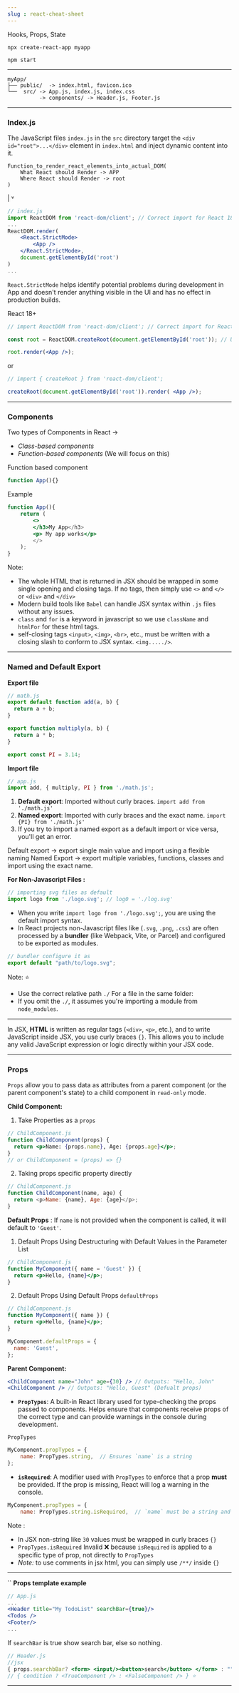 ```yaml
---
slug : react-cheat-sheet
---
```


Hooks, Props, State

```
npx create-react-app myapp 
```

```
npm start
```

---

```
myApp/
├── public/  -> index.html, favicon.ico
└──  src/ -> App.js, index.js, index.css
          -> components/ -> Header.js, Footer.js
```

---
### Index.js 

The JavaScript files `index.js` in the `src` directory target the `<div id="root">...</div>` element in `index.html` and inject dynamic content into it.


``` 
Function_to_render_react_elements_into_actual_DOM(
	What React should Render -> APP
	Where React should Render -> root
)
```
 |
˅
```jsx
// index.js
import ReactDOM from 'react-dom/client'; // Correct import for React 18+
...
ReactDOM.render(
	<React.StrictMode>
		<App />
	</React.StrictMode>,
	document.getElementById('root')
)
...
```

`React.StrictMode` helps identify potential problems during development in App and  doesn't render anything visible in the UI and has no effect in production builds.

React 18+
```jsx
// import ReactDOM from 'react-dom/client'; // Correct import for React 18+

const root = ReactDOM.createRoot(document.getElementById('root')); // Updated for React 18+

root.render(<App />);
```
or
```jsx
// import { createRoot } from 'react-dom/client';

createRoot(document.getElementById('root')).render( <App />);

```

---

### Components

Two types of Components in React  -> 
- *Class-based components*
- *Function-based components* (We will focus on this)

Function  based component
```jsx
function App(){}
```

Example
```jsx
function App(){
	return (
		<>
		</h3>My App</h3>
		<p> My app works</p>
		</>
	);
}
```

Note: 
- The whole HTML that is returned in JSX should be wrapped in some single opening and closing tags. If no tags, then simply use `<>` and `</>` or `<div>` and `</div>`
- Modern build tools like `Babel` can handle JSX syntax within `.js` files without any issues.
- `class` and `for` is a keyword in javascript so we use `className` and `htmlFor` for these html tags.
- self-closing tags  `<input>`, `<img>`, `<br>`, etc., must be written with a closing slash to conform to JSX syntax.  `<img...../>`.

---
### Named and Default Export

**Export file**
```javascript
// math.js
export default function add(a, b) {
  return a + b;
}

export function multiply(a, b) {
  return a * b;
}

export const PI = 3.14;
```

**Import file**
```javascript
// app.js
import add, { multiply, PI } from './math.js';
```

1. **Default export**: Imported without curly braces. `import add from './math.js' `
2. **Named export**: Imported with curly braces and the exact name. `import {PI} from './math.js'`
3. If you try to import a named export as a default import or vice versa, you'll get an error.

Default export -> export single main value and import using a flexible naming
Named Export -> export multiple variables, functions, classes and import using the exact name.

**For Non-Javascript Files :**
```javascript
// importing svg files as default
import logo from './logo.svg'; // log0 = './log.svg'
```
- When you write `import logo from './logo.svg';`, you are using the default import syntax. 
- In React projects non-Javascript files like (`.svg`, `.png`, `.css`) are often processed by a **bundler** (like Webpack, Vite, or Parcel) and configured to be exported as modules.
```js
// bundler configure it as
export default "path/to/logo.svg";
```

Note: ⭐
 - Use the correct relative path `./` For a file in the same folder: 
- If you omit the `./`, it assumes you're importing a module from `node_modules`.
---
In JSX, **HTML** is written as regular tags (`<div>`, `<p>`, etc.), and to write JavaScript inside JSX, you use curly braces `{}`. This allows you to include any valid JavaScript expression or logic directly within your JSX code.

---
### Props

`Props` allow you to pass data as attributes from a parent component (or the parent component's state) to a child component in `read-only` mode.


**Child Component:** 

1. Take Properties as a `props`
```jsx
// ChildComponent.js
function ChildComponent(props) {
  return <p>Name: {props.name}, Age: {props.age}</p>;
}
// or ChildComponent = (props) => {}
```

2. Taking props specific property directly
```js
// ChildComponent.js
function ChildComponent(name, age) {
  return <p>Name: {name}, Age: {age}</p>;
}
```

**Default Props** : If `name` is not provided when the component is called, it will default to `'Guest'`.

1. Default Props Using Destructuring with Default Values in the Parameter List
```jsx
// ChildComponent.js
function MyComponent({ name = 'Guest' }) {
  return <p>Hello, {name}</p>;
}
```

2. Default Props Using Default Props `defaultProps`
```jsx
// ChildComponent.js
function MyComponent({ name }) {
  return <p>Hello, {name}</p>;
}

MyComponent.defaultProps = {
  name: 'Guest',
};
```

**Parent Component:**
```jsx
<ChildComponent name="John" age={30} /> // Outputs: "Hello, John"
<ChildComponent /> // Outputs: "Hello, Guest" (Defualt props)
```


- **`PropTypes`**: A built-in React library used for type-checking the props passed to components.
	Helps ensure that components receive props of the correct type and can provide warnings in the console during development.

`PropTypes`
```jsx
MyComponent.propTypes = {
    name: PropTypes.string,  // Ensures `name` is a string
};
```
    
- **`isRequired`**: A modifier used with `PropTypes` to enforce that a prop **must** be provided. If the prop is missing, React will log a warning in the console.
```jsx
MyComponent.propTypes = {
    name: PropTypes.string.isRequired,  // `name` must be a string and is required
```

Note :  
- In JSX non-string like `30` values must be wrapped in curly braces `{}`
-  `PropTypes.isRequired` Invalid ❌ because `isRequired` is applied to a specific type of prop, not directly to `PropTypes`
- *Note:* to use comments in jsx html, you can simply use `/**/` inside `{}`

---

``
**Props template example**
```jsx
// App.js
...
<Header title="My TodoList" searchBar={true}/>
<Todos />
<Footer/>
...
```

If `searchBar` is true show search bar, else so nothing.
```jsx
// Header.js
//jsx
{ props.searchbBar? <form> <input/><button>search</button> </form> : ""}
// { condition ? <TrueComponent /> : <FalseComponent /> } ⭐
```

---